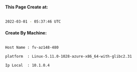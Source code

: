 
   
#### This Page Create at:

```bash

2022-03-01 - 05:37:46 UTC

```

#### Create By Machine:

```bash

Host Name : fv-az148-480

platform  : Linux-5.11.0-1028-azure-x86_64-with-glibc2.31

Ip Local  : 10.1.0.4

```

